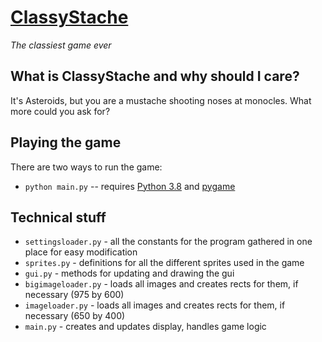 [ClassyStache](http://tomshen.github.com/ClassyStache/)
============
_The classiest game ever_

What is ClassyStache and why should I care?
-------------------------------------------
It's Asteroids, but you are a mustache shooting noses at monocles. What more could you ask for?

Playing the game
----------------
There are two ways to run the game:
* `python main.py` -- requires [Python 3.8](http://www.python.org/download/) and [pygame](http://www.pygame.org/download.shtml)

Technical stuff
---------------
* `settingsloader.py` - all the constants for the program gathered in one place for easy modification
* `sprites.py` - definitions for all the different sprites used in the game
* `gui.py` - methods for updating and drawing the gui
* `bigimageloader.py` - loads all images and creates rects for them, if necessary (975 by 600)
* `imageloader.py` - loads all images and creates rects for them, if necessary (650 by 400)
* `main.py` - creates and updates display, handles game logic
